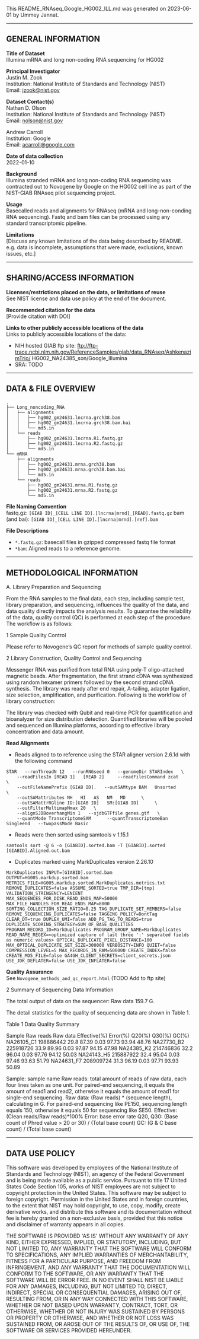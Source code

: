 This README_RNAseq_Google_HG002_ILL.md was generated on 2023-06-01 by Ummey Jannat.

------------------- 
GENERAL INFORMATION
-------------------

**Title of Dataset**\
Illumina mRNA and long non-coding RNA sequencing for HG002

**Principal Investigator**\
Justin M. Zook\
Institution: National Institute of Standards and Technology (NIST)\
Email: jzook@nist.gov

**Dataset Contact(s)**\
Nathan D. Olson\
Institution: National Institute of Standards and Technology (NIST)\
Email: nolson@nist.gov

Andrew Carroll\
Institution: Google\
Email: acarroll@google.com

**Date of data collection**\
2022-01-10

**Background**\
Illumina stranded mRNA and long non-coding RNA sequencing was contracted 
out to Novogene by Google on the HG002 cell line as part of the NIST-GIAB 
RNAseq pilot sequencing project.

**Usage**\
Basecalled reads and alignments for RNAseq (mRNA and long-non-conding RNA sequencing). 
Fastq and bam files can be processed using any standard transcriptomic pipeline.

**Limitations**\
[Discuss any known limitations of the data being described by
README. e.g. data is incomplete, assumptions that were made, exclusions, known
issues, etc.]

--------------------------
SHARING/ACCESS INFORMATION
--------------------------

**Licenses/restrictions placed on the data, or limitations of reuse**\
See NIST license and data use policy at the end of the document.

**Recommended citation for the data**\
[Provide citation with DOI]

**Links to other publicly accessible locations of the data**\
Links to publicly accessible locations of the data:

- NIH hosted GIAB ftp site: ftp://ftp-trace.ncbi.nlm.nih.gov/ReferenceSamples/giab/data_RNAseq/AshkenazimTrio/ HG002_NA24385_son/Google_Illumina
- SRA: TODO 

--------------------
DATA & FILE OVERVIEW
--------------------
 
```
.
├── Long_noncoding_RNA
│   ├── alignments
│   │   ├── hg002_gm24631.lncrna.grch38.bam
│   │   ├── hg002_gm24631.lncrna.grch38.bam.bai
│   │   └── md5.in
│   └── reads
│       ├── hg002_gm24631.lncrna.R1.fastq.gz
│       ├── hg002_gm24631.lncrna.R2.fastq.gz
│       └── md5.in
└── mRNA
    ├── alignments
    │   ├── hg002_gm24631.mrna.grch38.bam
    │   ├── hg002_gm24631.mrna.grch38.bam.bai
    │   └── md5.in
    └── reads
        ├── hg002_gm24631.mrna.R1.fastq.gz
        ├── hg002_gm24631.mrna.R2.fastq.gz
        └── md5.in
```

**File Naming Convention**\
fastq.gz: `[GIAB ID]_[CELL LINE ID].[lncrna|mrnd]_[READ].fastq.gz`
bam (and bai): `[GIAB ID]_[CELL LINE ID].[lncrna|mrnd].[ref].bam`

**File Descriptions**
- `*.fastq.gz`: basecall files in gzipped compressed fastq file format
- `*bam`: Aligned reads to a reference genome. 

--------------------------
METHODOLOGICAL INFORMATION
--------------------------

A. Library Preparation and Sequencing

From the RNA samples to the final data, each step, including sample test, library preparation, and sequencing, influences the quality of the data, and data quality directly impacts the analysis results. To guarantee the reliability of the data, quality control (QC) is performed at each step of the procedure. The workflow is as follows:

1 Sample Quality Control

Please refer to Novogene’s QC report for methods of sample quality control.

2 Library Construction, Quality Control and Sequencing

Messenger RNA was purified from total RNA using poly-T oligo-attached magnetic beads. After fragmentation, the first strand cDNA was synthesized using random hexamer primers followed by the second strand cDNA synthesis. The library was ready after end repair, A-tailing, adapter ligation, size selection, amplification, and purification. Following is the workflow of library construction:

The library was checked with Qubit and real-time PCR for quantification and bioanalyzer for size distribution detection. Quantified libraries will be pooled and sequenced on Illumina platforms, according to effective library concentration and data amount.

**Read Alignments**
- Reads aligned to to reference using the STAR  aligner version 2.6.1d with the following command 
```
STAR   --runThreadN 12   --runRNGseed 0   --genomeDir STARIndex   \
    --readFilesIn [READ 1]   [READ 2]     --readFilesCommand zcat      \
    --outFileNamePrefix [GIAB ID].   --outSAMtype BAM   Unsorted      \
    --outSAMattributes NH   HI   AS   NM   MD      \
    --outSAMattrRGline ID:[GIAB ID]   SM:[GIAB ID]      \
    --outFilterMultimapNmax 20   \
    --alignSJDBoverhangMin 1   --sjdbGTFfile genes.gtf   \
    --quantMode TranscriptomeSAM      --quantTranscriptomeBan Singleend   --twopassMode Basic
```
- Reads were then sorted using samtools v 1.15.1  
```
samtools sort -@ 6 -o [GIABID].sorted.bam -T [GIABID].sorted [GIABID].Aligned.out.bam
```

- Duplicates marked using MarkDuplicates version 2.26.10    
```
MarkDuplicates INPUT=[GIABID].sorted.bam OUTPUT=HG005.markdup.sorted.bam METRICS_FILE=HG005.markdup.sorted.MarkDuplicates.metrics.txt REMOVE_DUPLICATES=false ASSUME_SORTED=true TMP_DIR=[tmp] VALIDATION_STRINGENCY=LENIENT    MAX_SEQUENCES_FOR_DISK_READ_ENDS_MAP=50000 MAX_FILE_HANDLES_FOR_READ_ENDS_MAP=8000 SORTING_COLLECTION_SIZE_RATIO=0.25 TAG_DUPLICATE_SET_MEMBERS=false REMOVE_SEQUENCING_DUPLICATES=false TAGGING_POLICY=DontTag CLEAR_DT=true DUPLEX_UMI=false ADD_PG_TAG_TO_READS=true DUPLICATE_SCORING_STRATEGY=SUM_OF_BASE_QUALITIES PROGRAM_RECORD_ID=MarkDuplicates PROGRAM_GROUP_NAME=MarkDuplicates READ_NAME_REGEX=<optimized capture of last three ':' separated fields as numeric values> OPTICAL_DUPLICATE_PIXEL_DISTANCE=100 MAX_OPTICAL_DUPLICATE_SET_SIZE=300000 VERBOSITY=INFO QUIET=false COMPRESSION_LEVEL=5 MAX_RECORDS_IN_RAM=500000 CREATE_INDEX=false CREATE_MD5_FILE=false GA4GH_CLIENT_SECRETS=client_secrets.json USE_JDK_DEFLATER=false USE_JDK_INFLATER=false
```






**Quality Assurance**\
See `Novogene_methods_and_qc_report.html` (TODO Add to ftp site)


2 Summary of Sequencing Data Information

The total output of data on the sequencer: Raw data 159.7 G.

The detail statistics for the quality of sequencing data are shown in Table 1.

Table 1 Data Quality Summary

Sample	Raw reads	Raw data	Effective(%)	Error(%)	Q20(%)	Q30(%)	GC(%)
NA26105_C1	198886442	29.8	87.39	0.03	97.73	93.94	48.76
NA27730_B2	225918726	33.9	89.96	0.03	97.87	94.15	47.98
NA24385_K2	214746836	32.2	96.04	0.03	97.76	94.12	50.03
NA24143_H5	215887922	32.4	95.04	0.03	97.46	93.63	51.79
NA24631_F7	208909724	31.3	96.19	0.03	97.71	93.93	50.89


Sample: sample name
Raw reads: total amount of reads of raw data, each four lines taken as one unit. For paired-end sequencing, it equals the amount of read1 and read2, otherwise it equals the amount of read1 for single-end sequencing.
Raw data: (Raw reads) * (sequence length), calculating in G. For paired-end sequencing like PE150, sequencing length equals 150, otherwise it equals 50 for sequencing like SE50.
Effective: (Clean reads/Raw reads)*100%
Error: base error rate
Q20, Q30: (Base count of Phred value > 20 or 30) / (Total base count)
GC: (G & C base count) / (Total base count)

--------------------------
DATA USE POLICY
--------------------------

This software was developed by employees of the National Institute of Standards
and Technology (NIST), an agency of the Federal Government and is being made
available as a public service. Pursuant to title 17 United States Code Section
105, works of NIST employees are not subject to copyright protection in the
United States. This software may be subject to foreign copyright. Permission in
the United States and in foreign countries, to the extent that NIST may hold
copyright, to use, copy, modify, create derivative works, and distribute this
software and its documentation without fee is hereby granted on a non-exclusive
basis, provided that this notice and disclaimer of warranty appears in all
copies.

THE SOFTWARE IS PROVIDED 'AS IS' WITHOUT ANY WARRANTY OF ANY KIND, EITHER
EXPRESSED, IMPLIED, OR STATUTORY, INCLUDING, BUT NOT LIMITED TO, ANY WARRANTY
THAT THE SOFTWARE WILL CONFORM TO SPECIFICATIONS, ANY IMPLIED WARRANTIES OF
MERCHANTABILITY, FITNESS FOR A PARTICULAR PURPOSE, AND FREEDOM FROM
INFRINGEMENT, AND ANY WARRANTY THAT THE DOCUMENTATION WILL CONFORM TO THE
SOFTWARE, OR ANY WARRANTY THAT THE SOFTWARE WILL BE ERROR FREE. IN NO EVENT
SHALL NIST BE LIABLE FOR ANY DAMAGES, INCLUDING, BUT NOT LIMITED TO, DIRECT,
INDIRECT, SPECIAL OR CONSEQUENTIAL DAMAGES, ARISING OUT OF, RESULTING FROM, OR
IN ANY WAY CONNECTED WITH THIS SOFTWARE, WHETHER OR NOT BASED UPON WARRANTY,
CONTRACT, TORT, OR OTHERWISE, WHETHER OR NOT INJURY WAS SUSTAINED BY PERSONS OR
PROPERTY OR OTHERWISE, AND WHETHER OR NOT LOSS WAS SUSTAINED FROM, OR AROSE OUT
OF THE RESULTS OF, OR USE OF, THE SOFTWARE OR SERVICES PROVIDED HEREUNDER.

